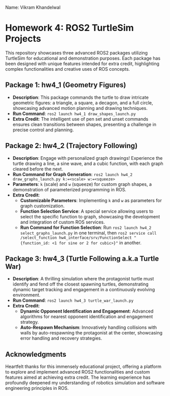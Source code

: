 Name: Vikram Khandelwal

# Homework 4: ROS2 TurtleSim Projects

This repository showcases three advanced ROS2 packages utilizing TurtleSim for educational and demonstration purposes. Each package has been designed with unique features intended for extra credit, highlighting complex functionalities and creative uses of ROS concepts.

## Package 1: hw4_1 (Geometry Figures)

- **Description**: This package commands the turtle to draw intricate geometric figures: a triangle, a square, a decagon, and a full circle, showcasing advanced motion planning and drawing techniques.
- **Run Command**: `ros2 launch hw4_1 draw_shapes_launch.py`
- **Extra Credit**: The intelligent use of pen set and unset commands ensures clean transitions between shapes, presenting a challenge in precise control and planning.

## Package 2: hw4_2 (Trajectory Following)

- **Description**: Engage with personalized graph drawings! Experience the turtle drawing a line, a sine wave, and a cubic function, with each graph cleared before the next.
- **Run Command for Graph Generation**: `ros2 launch hw4_2 draw_graphs_launch.py k:=<scale> w:=<squeeze>`
- **Parameters**: `k` (scale) and `w` (squeeze) for custom graph shapes, a demonstration of parameterized programming in ROS.
- **Extra Credit**: 
  - **Customizable Parameters**: Implementing `k` and `w` as parameters for graph customization.
  - **Function Selection Service**: A special service allowing users to select the specific function to graph, showcasing the development and integration of custom ROS services.
  - **Run Command for Function Selection**: Run `ros2 launch hw4_2 select_graphs_launch.py` in one terminal, then `ros2 service call /select_function hw4_interface/srv/FunctionSelect "{function_id: <1 for sine or 2 for cubic>}"` in another.

## Package 3: hw4_3 (Turtle Following a.k.a Turtle War)

- **Description**: A thrilling simulation where the protagonist turtle must identify and fend off the closest spawning turtles, demonstrating dynamic target tracking and engagement in a continuously evolving environment.
- **Run Command**: `ros2 launch hw4_3 turtle_war_launch.py`
- **Extra Credit**:
  - **Dynamic Opponent Identification and Engagement**: Advanced algorithms for nearest opponent identification and engagement strategy.
  - **Auto-Respawn Mechanism**: Innovatively handling collisions with walls by auto-respawning the protagonist at the center, showcasing error handling and recovery strategies.

## Acknowledgments

Heartfelt thanks for this immensely educational project, offering a platform to explore and implement advanced ROS2 functionalities and custom features aimed at achieving extra credit. The learning experience has profoundly deepened my understanding of robotics simulation and software engineering principles in ROS.

